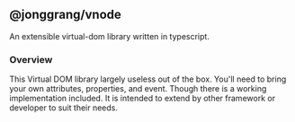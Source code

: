 ## @jonggrang/vnode

An extensible virtual-dom library written in typescript.

### Overview

This Virtual DOM library largely useless out of the box. You'll need to bring your own attributes, properties, and event. Though there is a working implementation included. It is intended to extend by other framework or developer to suit their needs.
